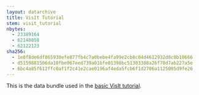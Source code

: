 ```yaml
---
layout: datarchive
title: VisIt Tutorial
stem: visit_tutorial
nbytes:
  - 23389164
  - 62148858
  - 62122123
sha256:
  - 1e8f8de6df865930efe877fb4c7a0bebe4fa99e2cb8c04d4612932d8c0b10666
  - d5159881506da10fbe067eed739a01bfe01398bc51303308a26f70d7ab227a5e
  - 6bc4a85f612ffc0af1f2c41e2cae0196af4eda5fcb6f1d2706a1125005d9fe26
---
```

This is the data bundle used in the
[basic VisIt tutorial](https://visit-sphinx-github-user-manual.readthedocs.io/en/develop/tutorials/VisIt_Basics.html).
